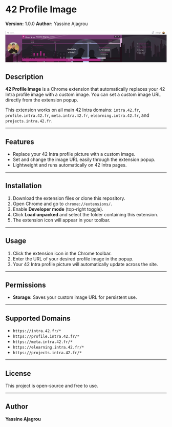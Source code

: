 # 42 Profile Image

**Version:** 1.0.0
**Author:** Yassine Ajagrou  

![Alt text](/bg.png)

## Description
**42 Profile Image** is a Chrome extension that automatically replaces your 42 Intra profile image with a custom image. You can set a custom image URL directly from the extension popup.  

This extension works on all main 42 Intra domains: `intra.42.fr`, `profile.intra.42.fr`, `meta.intra.42.fr`, `elearning.intra.42.fr`, and `projects.intra.42.fr`.  

---

## Features
- Replace your 42 Intra profile picture with a custom image.  
- Set and change the image URL easily through the extension popup.  
- Lightweight and runs automatically on 42 Intra pages.  

---

## Installation
1. Download the extension files or clone this repository.  
2. Open Chrome and go to `chrome://extensions/`.  
3. Enable **Developer mode** (top-right toggle).  
4. Click **Load unpacked** and select the folder containing this extension.  
5. The extension icon will appear in your toolbar.  

---

## Usage
1. Click the extension icon in the Chrome toolbar.  
2. Enter the URL of your desired profile image in the popup.  
3. Your 42 Intra profile picture will automatically update across the site.  

---

## Permissions
- **Storage:** Saves your custom image URL for persistent use.  

---

## Supported Domains
- `https://intra.42.fr/*`  
- `https://profile.intra.42.fr/*`  
- `https://meta.intra.42.fr/*`  
- `https://elearning.intra.42.fr/*`  
- `https://projects.intra.42.fr/*`  

---

## License
This project is open-source and free to use.  

---

## Author
**Yassine Ajagrou** 
